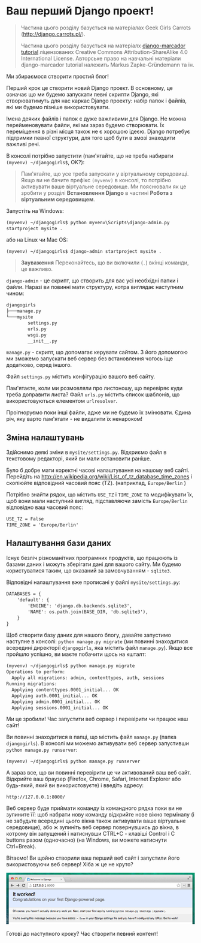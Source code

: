 # Ваш перший Django проект!

> Частина цього розділу базується на матеріалах Geek Girls Carrots (http://django.carrots.pl/).
> 
> Частина цього розділу базується на матеріалх [django-marcador tutorial][1] ліцензованих Creative Commons Attribution-ShareAlike 4.0 International License. Авторське право на навчальні матеріали django-marcador tutorial належить Markus Zapke-Gründemann та ін.

 [1]: http://django-marcador.keimlink.de/

Ми збираємося створити простий блог!

Перший крок це створити новий Django проект. В основному, це означає що ми будемо запускати певні скрипти Django, які створюватимуть для нас каркас Django проекту: набір папок і файлів, які ми будемо пізніше використовувати.

Імена деяких файлів і папок є дуже важливими для Django. Не можна перейменовувати файли, які ми зараз будемо створювати. Їх переміщення в різні місця також не є хорошою ідеєю. Django потребує підтримки певної структури, для того щоб бути в змозі знаходити важливі речі.

В консолі потрібно запустити (пам'ятайте, що не треба набирати `(myvenv) ~/djangogirls$`, OK?):

> Пам'ятайте, що усе треба запускати у віртуальному середовищі. Якщо ви не бачите префікс `(myvenv)` в консолі, то потрібно активувати ваше віртуальне середовище. Ми пояснювали як це зробити у розділі **Встановлення Django** в частині **Робота з віртуальним середовищем**.

Запустіть на Windows:

    (myvenv) ~/djangogirls$ python myvenv\Scripts\django-admin.py startproject mysite .
    

або на Linux чи Mac OS:

    (myvenv) ~/djangogirls$ django-admin startproject mysite .
    

> **Зауваження** Переконайтесь, що ви включили (`.`) вкінці команди, це важливо.

`django-admin` - це скрипт, що створить для вас усі необхідні папки і файли. Наразі ви повинні мати структуру, котра виглядає наступним чином:

    djangogirls
    ├───manage.py
    └───mysite
            settings.py
            urls.py
            wsgi.py
            __init__.py
    

`manage.py` - скрипт, що допомагає керувати сайтом. З його допомогою ми зможемо запускати веб сервер без встановлення чогось іще додатково, серед іншого.

Файл `settings.py` містить конфігурацію вашого веб сайту.

Пам'ятаєте, коли ми розмовляли про листоношу, що перевіряє куди треба доправити листа? Файл `urls.py` містить список шаблонів, що використовуються елементом `urlresolver`.

Проігноруємо поки інші файли, адже ми не будемо їх змінювати. Єдина річ, яку варто пам'ятати - не видалити їх ненароком!

## Зміна налаштувань

Здійснимо деякі зміни в `mysite/settings.py`. Відкриємо файл в текстовому редакторі, який ви мали встановити раніше.

Було б добре мати коректні часові налаштування на нашому веб сайті. Перейдіть на http://en.wikipedia.org/wiki/List_of_tz_database_time_zones і скопіюйте відповідний часовий пояс (TZ). (наприклад, `Europe/Berlin` )

Потрібно знайти рядок, що містить `USE_TZ` і `TIME_ZONE` та модифікувати їх, щоб вони мали наступний вигляд, підставляючи замість `Europe/Berlin` відповідно ваш часовий пояс:

    USE_TZ = False
    TIME_ZONE = 'Europe/Berlin'
    

## Налаштування бази даних

Існує безліч різноманітних програмних продуктів, що працюють із базами даних і можуть зберігати дані для вашого сайту. Ми будемо користуватися таким, що вказаний за замовчуванням - `sqlite3`.

Відповідні налаштування вже прописані у файлі `mysite/settings.py`:

    DATABASES = {
        'default': {
            'ENGINE': 'django.db.backends.sqlite3',
            'NAME': os.path.join(BASE_DIR, 'db.sqlite3'),
        }
    }
    

Щоб створити базу даних для нашого блогу, давайте запустимо наступне в консолі: `python manage.py migrate` (ми повинні знаходитися всередині директорії `djangogirls`, яка містить файл `manage.py`). Якщо все пройшло успішно, ви маєте побачити щось на кшталт:

    (myvenv) ~/djangogirls$ python manage.py migrate
    Operations to perform:
      Apply all migrations: admin, contenttypes, auth, sessions
    Running migrations:
      Applying contenttypes.0001_initial... OK
      Applying auth.0001_initial... OK
      Applying admin.0001_initial... OK
      Applying sessions.0001_initial... OK
    

Ми це зробили! Час запустити веб сервер і перевірити чи працює наш сайт!

Ви повинні знаходитися в папці, що містить файл `manage.py` (папка `djangogirls`). В консолі ми можемо активувати веб сервер запустивши `python manage.py runserver`:

    (myvenv) ~/djangogirls$ python manage.py runserver
    

А зараз все, що ви повинні перевірити це чи активований ваш веб сайт. Відкрийте ваш браузер (Firefox, Chrome, Safari, Internet Explorer або будь-який, який ви використовуєте) і введіть адресу:

    http://127.0.0.1:8000/
    

Веб сервер буде приймати команду із командного рядка поки ви не зупините її: щоб набрати нову команду відкрийте нове вікно терміналу (і не забудьте всередині цього вікна також активувати ваше віртуальне середовище), або ж зупиніть веб сервер повернувшись до вікна, в котрому він запущений і натиснувши CTRL+C - клавіші Control і C buttons разом (одночасно) (на Windows, ви можете натиснути Ctrl+Break).

Вітаємо! Ви щойно створили ваш перший веб сайт і запустили його використовуючи веб сервер! Хіба ж це не круто?

![It worked!](images/it_worked2.png)

Готові до наступного кроку? Час створити певний контент!